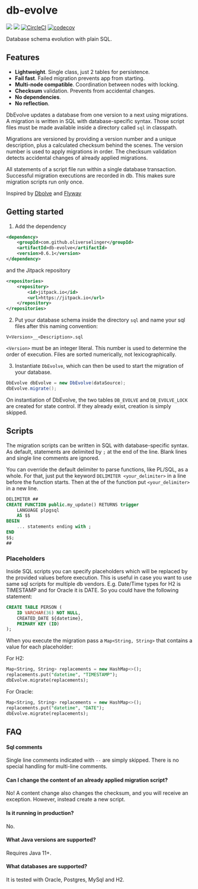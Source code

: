 # db-evolve

[![](https://img.shields.io/maven-central/v/com.github.oliverselinger/db-evolve)]()
[![](https://jitpack.io/v/oliverselinger/db-evolve.svg)](https://jitpack.io/#oliverselinger/db-evolve)
[![CircleCI](https://circleci.com/gh/oliverselinger/db-evolve.svg?style=svg)](https://circleci.com/gh/oliverselinger/db-evolve)
[![codecov](https://codecov.io/gh/oliverselinger/db-evolve/branch/main/graph/badge.svg?token=K68CRS0CFQ)](https://codecov.io/gh/oliverselinger/db-evolve)

Database schema evolution with plain SQL.

## Features

* **Lightweight**. Single class, just 2 tables for persistence.
* **Fail fast**. Failed migration prevents app from starting.
* **Multi-node compatible**. Coordination between nodes with locking.
* **Checksum** validation. Prevents from accidental changes.
* **No dependencies**.
* **No reflection**.

DbEvolve updates a database from one version to a next using migrations. A migration is written in SQL with database-specific syntax. Those script files must be made available inside a directory called `sql` in classpath.

Migrations are versioned by providing a version number and a unique description, plus a calculated checksum behind the scenes. The version number is used to apply migrations in order. The checksum validation detects accidental changes of already applied migrations.

All statements of a script file run within a single database transaction. Successful migration executions are recorded in db. This makes sure migration scripts run only once.

Inspired by [Dbolve](https://github.com/cinemast/dbolve) and [Flyway](https://flywaydb.org)

## Getting started

1.  Add the dependency
```xml
<dependency>
    <groupId>com.github.oliverselinger</groupId>
    <artifactId>db-evolve</artifactId>
    <version>0.6.1</version>
</dependency>
```

and the Jitpack repository
```xml
<repositories>
    <repository>
        <id>jitpack.io</id>
        <url>https://jitpack.io</url>
    </repository>
</repositories>
```

2. Put your database schema inside the directory `sql` and name your sql files after this naming convention:

`V<Version>__<Description>.sql`

`<Version>` must be an integer literal. This number is used to determine the order of execution. Files are sorted numerically, not lexicographically.

3. Instantiate `DbEvolve`, which can then be used to start the migration of your database.

```java
DbEvolve dbEvolve = new DbEvolve(dataSource);
dbEvolve.migrate();
```

On instantiation of DbEvolve, the two tables `DB_EVOLVE` and `DB_EVOLVE_LOCK` are created for state control. If they already exist, creation is simply skipped.  

## Scripts

The migration scripts can be written in SQL with database-specific syntax. As default, statements are delimited by `;` at the end of the line. Blank lines and single line comments are ignored.

You can override the default delimiter to parse functions, like PL/SQL, as a whole. For that, just put the keyword `DELIMITER <your_delimiter>` in a line before the function starts. Then at the of the function put `<your_delimiter>` in a new line.

```sql
DELIMITER ##
CREATE FUNCTION public.my_update() RETURNS trigger
    LANGUAGE plpgsql
    AS $$
BEGIN
    ... statements ending with ;
END
$$;
##
```

### Placeholders

Inside SQL scripts you can specify placeholders which will be replaced by the provided values before execution.
This is useful in case you want to use same sql scripts for multiple db vendors. E.g. Date/Time types for H2 is TIMESTAMP and for Oracle it is DATE.
So you could have the following statement:

```sql
CREATE TABLE PERSON (
    ID VARCHAR(36) NOT NULL,
    CREATED_DATE ${datetime},
    PRIMARY KEY (ID)
);
```

When you execute the migration pass a `Map<String, String>` that contains a value for each placeholder:

For H2:
```sql
Map<String, String> replacements = new HashMap<>();
replacements.put("datetime", "TIMESTAMP");
dbEvolve.migrate(replacements);
```

For Oracle:
```sql
Map<String, String> replacements = new HashMap<>();
replacements.put("datetime", "DATE");
dbEvolve.migrate(replacements);
```

## FAQ

#### Sql comments

Single line comments indicated with `--` are simply skipped. There is no special handling for multi-line comments.

#### Can I change the content of an already applied migration script?

No! A content change also changes the checksum, and you will receive an exception. However, instead create a new script.

#### Is it running in production?

No.

#### What Java versions are supported?

Requires Java 11+.

#### What databases are supported?

It is tested with Oracle, Postgres, MySql and H2.
